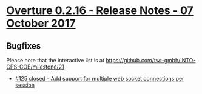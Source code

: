 
# [Overture 0.2.16 - Release Notes - 07 October 2017](https://github.com/twt-gmbh/INTO-CPS-COE/milestone/21)

## Bugfixes

Please note that the interactive list is at <https://github.com/twt-gmbh/INTO-CPS-COE/milestone/21>
* [#125 closed - Add support for multiple web socket connections per session](https://github.com/twt-gmbh/INTO-CPS-COE/issues/125)
